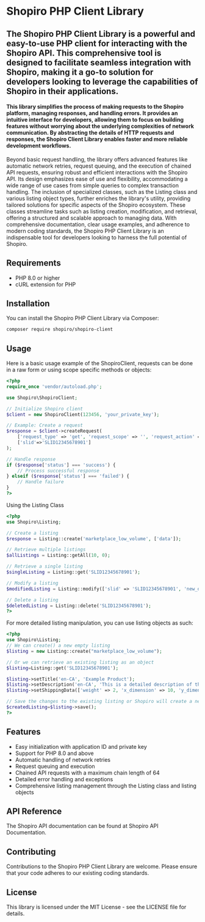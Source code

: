 # Shopiro PHP Client Library

## The Shopiro PHP Client Library is a powerful and easy-to-use PHP client for interacting with the Shopiro API. This comprehensive tool is designed to facilitate seamless integration with Shopiro, making it a go-to solution for developers looking to leverage the capabilities of Shopiro in their applications.

#### This library simplifies the process of making requests to the Shopiro platform, managing responses, and handling errors. It provides an intuitive interface for developers, allowing them to focus on building features without worrying about the underlying complexities of network communication. By abstracting the details of HTTP requests and responses, the Shopiro Client Library enables faster and more reliable development workflows.

Beyond basic request handling, the library offers advanced features like automatic network retries, request queuing, and the execution of chained API requests, ensuring robust and efficient interactions with the Shopiro API. Its design emphasizes ease of use and flexibility, accommodating a wide range of use cases from simple queries to complex transaction handling.
The inclusion of specialized classes, such as the Listing class and various listing object types, further enriches the library's utility, providing tailored solutions for specific aspects of the Shopiro ecosystem. These classes streamline tasks such as listing creation, modification, and retrieval, offering a structured and scalable approach to managing data.
With comprehensive documentation, clear usage examples, and adherence to modern coding standards, the Shopiro PHP Client Library is an indispensable tool for developers looking to harness the full potential of Shopiro.


## Requirements

- PHP 8.0 or higher
- cURL extension for PHP

## Installation

You can install the Shopiro PHP Client Library via Composer:

```bash
composer require shopiro/shopiro-client
```

## Usage

Here is a basic usage example of the ShopiroClient, requests can be done in a raw form or using scope specific methods or objects:
```php
<?php
require_once 'vendor/autoload.php';

use Shopiro\ShopiroClient;

// Initialize Shopiro client
$client = new ShopiroClient(123456, 'your_private_key');

// Example: Create a request
$response = $client->createRequest(
    ['request_type' => 'get', 'request_scope' => '', 'request_action' => 'listing'],
    ['slid'=>'SLID12345678901']
);

// Handle response
if ($response['status'] === 'success') {
    // Process successful response
} elseif ($response['status'] === 'failed') {
    // Handle failure
}
?>
```

Using the Listing Class
```php
<?php
use Shopiro\Listing;

// Create a listing
$response = Listing::create('marketplace_low_volume', ['data']);

// Retrieve multiple listings
$allListings = Listing::getAll(10, 0);

// Retrieve a single listing
$singleListing = Listing::get('SLID12345678901');

// Modify a listing
$modifiedListing = Listing::modify(['slid' => 'SLID12345678901', 'new_data' => 'value']);

// Delete a listing
$deletedListing = Listing::delete('SLID12345678901');
?>
```

For more detailed listing manipulation, you can use listing objects as such:
```php
<?php
use Shopiro\Listing;
// We can create() a new empty listing
$listing = new Listing::create("marketplace_low_volume");

// Or we can retrieve an existing listing as an object
$listing=Listing::get('SLID12345678901');

$listing->setTitle('en-CA', 'Example Product');
$listing->setDescription('en-CA', 'This is a detailed description of the product.');
$listing->setShippingData(['weight' => 2, 'x_dimension' => 10, 'y_dimension' => 10]);

// Save the changes to the existing listing or Shopiro will create a new one if it did not exist
$createdListing=$listing->save();
?>
```

## Features
- Easy initialization with application ID and private key
- Support for PHP 8.0 and above
- Automatic handling of network retries
- Request queuing and execution
- Chained API requests with a maximum chain length of 64
- Detailed error handling and exceptions
- Comprehensive listing management through the Listing class and listing objects

## API Reference
The Shopiro API documentation can be found at Shopiro API Documentation.

## Contributing
Contributions to the Shopiro PHP Client Library are welcome. Please ensure that your code adheres to our existing coding standards.

## License
This library is licensed under the MIT License - see the LICENSE file for details.
